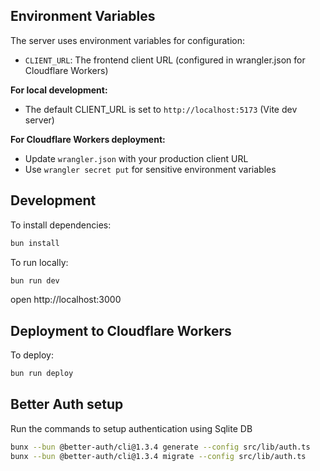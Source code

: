 ## Environment Variables

The server uses environment variables for configuration:

- `CLIENT_URL`: The frontend client URL (configured in wrangler.json for Cloudflare Workers)

**For local development:**
- The default CLIENT_URL is set to `http://localhost:5173` (Vite dev server)

**For Cloudflare Workers deployment:**
- Update `wrangler.json` with your production client URL
- Use `wrangler secret put` for sensitive environment variables

## Development

To install dependencies:
```sh
bun install
```

To run locally:
```sh
bun run dev
```

open http://localhost:3000

## Deployment to Cloudflare Workers

To deploy:
```sh
bun run deploy
```

## Better Auth setup

Run the commands to setup authentication using Sqlite DB

```sh
bunx --bun @better-auth/cli@1.3.4 generate --config src/lib/auth.ts
bunx --bun @better-auth/cli@1.3.4 migrate --config src/lib/auth.ts
```

